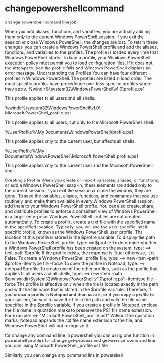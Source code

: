 # changepowershellcommand
change powershell comand line job

When you add aliases, functions, and variables, you are actually adding them only to the current Windows PowerShell session. If you exit the session or close Windows PowerShell, the changes are lost.
To retain these changes, you can create a Windows PowerShell profile and add the aliases, functions, and variables to the profiles. The profile is loaded every time that Windows PowerShell starts.
To load a profile, your Windows PowerShell execution policy must permit you to load configuration files. If it does not, the attempt to load the profile fails and Windows PowerShell displays an error message.
Understanding the Profiles
You can have four different profiles in Windows PowerShell. The profiles are listed in load order. The most specific profiles have precedence over less specific profiles where they apply.
%windir%\system32\WindowsPowerShell\v1.0\profile.ps1 

This profile applies to all users and all shells.

%windir%\system32\WindowsPowerShell\v1.0\ Microsoft.PowerShell_profile.ps1 

This profile applies to all users, but only to the Microsoft.PowerShell shell.

%UserProfile%\My Documents\WindowsPowerShell\profile.ps1 

This profile applies only to the current user, but affects all shells. 

%UserProfile%\My Documents\WindowsPowerShell\Microsoft.PowerShell_profile.ps1 

This profile applies only to the current user and the Microsoft.PowerShell shell.

Creating a Profile
When you create or import variables, aliases, or functions, or add a Windows PowerShell snap-in,
these elements are added only to the current session. If you exit the session or close the window, they are gone.
To save the variables, aliases, functions, and commands that you use routinely, and make them available in
every Windows PowerShell session, add them to your Windows PowerShell profile.
You can also create, share, and distribute profiles to enforce a consistent view of Windows PowerShell in a larger enterprise.
Windows PowerShell profiles are not created automatically. To create a profile, create a text file with
the specified name in the specified location. Typically, you will use the user-specific, shell-specific profile, known as
the Windows PowerShell user profile. The location of this profile is stored in the $profile variable.
To display the path to the Windows PowerShell profile, type:
==> $profile
To determine whether a Windows PowerShell profile has been created on the system, type:
==> test-path $profile
If the profile exists, the response is True; otherwise, it is False.
To create a Windows PowerShell profile file, type:
==> new-item -path $profile -itemtype file -force
To open the profile in Notepad, type:
==> notepad $profile
To create one of the other profiles, such as the profile that applies to all users and all shells, type:
==> new-item -path $env:windir\System32\WindowsPowerShell\v1.0\profile.ps1 -itemtype file -force
The profile is effective only when the file is located exactly in the path and with the file name that is stored
in the $profile variable. Therefore, if you create a profile in Notepad and then save it, or if you copy a profile
to your system, be sure to save the file in the path and with the file name specified in the $profile variable.
If you create a profile in Notepad, enclose the file name in quotation marks to preserve the PS1 file name extension. For example:
==> "Microsoft.PowerShell_profile.ps1"
Without the quotation marks, Notepad appends the .txt file name extension to the file, and Windows PowerShell will not recognize it.

for change any command line in powershell you can using one function in powershell profiles
for change get-process and get-service command line you can using Microsoft.PowerShell_profile.ps1 file 

Similarly, you can change any command line in powershell
